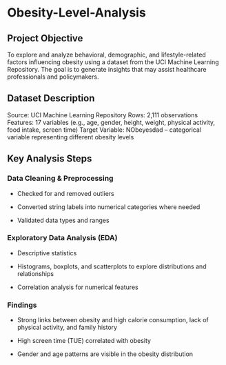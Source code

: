 # Obesity-Level-Analysis

## Project Objective
To explore and analyze behavioral, demographic, and lifestyle-related factors influencing obesity using a dataset from the UCI Machine Learning Repository. The goal is to generate insights that may assist healthcare professionals and policymakers.

## Dataset Description
Source: UCI Machine Learning Repository
Rows: 2,111 observations
Features: 17 variables (e.g., age, gender, height, weight, physical activity, food intake, screen time)
Target Variable: NObeyesdad – categorical variable representing different obesity levels

## Key Analysis Steps
### Data Cleaning & Preprocessing

- Checked for and removed outliers

- Converted string labels into numerical categories where needed

- Validated data types and ranges

### Exploratory Data Analysis (EDA)

- Descriptive statistics

- Histograms, boxplots, and scatterplots to explore distributions and relationships

- Correlation analysis for numerical features

### Findings

- Strong links between obesity and high calorie consumption, lack of physical activity, and family history

- High screen time (TUE) correlated with obesity

- Gender and age patterns are visible in the obesity distribution






